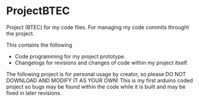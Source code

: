 # ProjectBTEC
Project (BTEC) for my code files. For managing my code commits throught the project.

This contains the following
  - Code programming for my project prototype.
  - Changelogs for revisions and changes of code within my project itself.

The following project is for personal usage by creator, so please DO NOT DOWNLOAD AND MODIFY IT AS YOUR OWN!
This is my first arduino coded project so bugs may be found within the code while it is built and may be fixed in later revisions.
